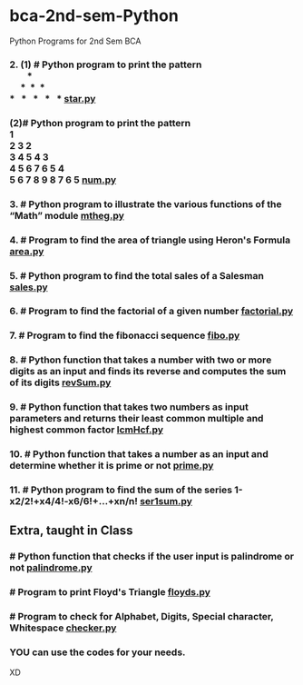 # bca-2nd-sem-Python

Python Programs for 2nd Sem BCA

### 2. (1) # Python program to print the pattern <br> &nbsp;&nbsp;&nbsp;&nbsp;&nbsp;&nbsp;&nbsp;&nbsp;* <br> &nbsp;&nbsp;&nbsp;&nbsp; *&nbsp; *&nbsp;  *<br> * &nbsp; * &nbsp; * &nbsp; * &nbsp; * [star.py](./2-printPatterns/star.py)

### (2)# Python program to print the pattern <br>1<br>2 3 2<br>3 4 5 4 3<br>4 5 6 7 6 5 4<br>5 6 7 8 9 8 7 6 5 [num.py](./2-printPatterns/num.py)

### 3. # Python program to illustrate the various functions of the “Math” module [mtheg.py](./3-mathexample/mtheg.py)

### 4. # Program to find the area of triangle using Heron's Formula [area.py](./4-area/area.py)

### 5. # Python program to find the total sales of a Salesman [sales.py](./5-sales/sales.py)

### 6. # Program to find the factorial of a given number [factorial.py](./6-factorial/factorial.py)

### 7. # Program  to find the fibonacci sequence [fibo.py](./7-fibonacci/fibo.py)

### 8. #  Python function that takes a number with two or more digits as an input and finds its reverse and computes the sum of its digits [revSum.py](./8-revSum/revSum.py)

### 9. # Python function that takes two numbers as input parameters and returns their least common multiple and highest common factor [lcmHcf.py](./9-lcmHcf/lcmHcf.py)

### 10. # Python function that takes a number as an input and determine whether it is prime or not [prime.py](./10-primeornot/prime.py)

### 11. # Python program to find the sum of the series 1-x2/2!+x4/4!-x6/6!+...+xn/n! [ser1sum.py](./11-seriessum/ser1sum.py)

## Extra, taught in Class

### # Python function that checks if the user input is palindrome or not [palindrome.py](./Extra/palindrome.py)

### # Program to print Floyd's Triangle [floyds.py](./Extra/floyds.py)

### # Program to check for Alphabet, Digits, Special character, Whitespace [checker.py](./Extra/checker.py)

### YOU can use the codes for your needs.

XD

